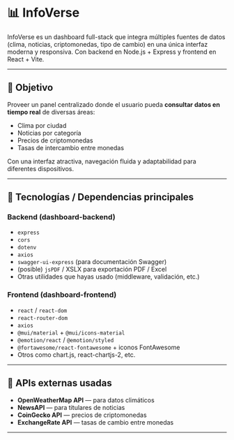 # 📊 InfoVerse

InfoVerse es un dashboard full-stack que integra múltiples fuentes de datos (clima, noticias, criptomonedas, tipo de cambio) en una única interfaz moderna y responsiva. Con backend en Node.js + Express y frontend en React + Vite.

---

## 🎯 Objetivo

Proveer un panel centralizado donde el usuario pueda **consultar datos en tiempo real** de diversas áreas:

- Clima por ciudad  
- Noticias por categoría  
- Precios de criptomonedas  
- Tasas de intercambio entre monedas  

Con una interfaz atractiva, navegación fluida y adaptabilidad para diferentes dispositivos.

---

## 🧩 Tecnologías / Dependencias principales

### Backend (dashboard-backend)

- `express`  
- `cors`  
- `dotenv`  
- `axios`  
- `swagger-ui-express` (para documentación Swagger)  
- (posible) `jsPDF` / XSLX para exportación PDF / Excel  
- Otras utilidades que hayas usado (middleware, validación, etc.)

### Frontend (dashboard-frontend)

- `react` / `react-dom`  
- `react-router-dom`  
- `axios`  
- `@mui/material` + `@mui/icons-material`  
- `@emotion/react` / `@emotion/styled`  
- `@fortawesome/react-fontawesome` + iconos FontAwesome  
- Otros como chart.js, react-chartjs-2, etc.  

---

## 🔑 APIs externas usadas

- **OpenWeatherMap API** — para datos climáticos  
- **NewsAPI** — para titulares de noticias  
- **CoinGecko API** — precios de criptomonedas  
- **ExchangeRate API** — tasas de cambio entre monedas  

---
